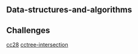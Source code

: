## Data-structures-and-algorithms

## Challenges
[cc28](./comparisons/compar.md)
[cctree-intersection](./tree_intersection/tree_intersection.md)